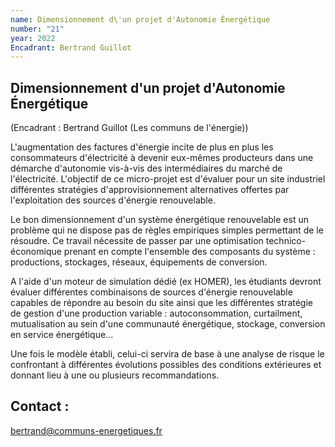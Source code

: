 ```yaml
---
name: Dimensionnement d\'un projet d'Autonomie Énergétique
number: "21"
year: 2022
Encadrant: Bertrand Guillot
---
```


## Dimensionnement d\'un projet d'Autonomie Énergétique

(Encadrant : Bertrand Guillot (Les communs de l'énergie))

L\'augmentation des factures d\'énergie incite de plus en plus les
consommateurs d\'électricité à devenir eux-mêmes producteurs dans une
démarche d\'autonomie vis-à-vis des intermédiaires du marché de
l\'électricité. L\'objectif de ce micro-projet est d\'évaluer pour un
site industriel différentes stratégies d\'approvisionnement alternatives
offertes par l\'exploitation des sources d\'énergie renouvelable.

Le bon dimensionnement d\'un système énergétique renouvelable est un
problème qui ne dispose pas de règles empiriques simples permettant de
le résoudre. Ce travail nécessite de passer par une optimisation
technico-économique prenant en compte l\'ensemble des composants du
système : productions, stockages, réseaux, équipements de conversion.

A l\'aide d\'un moteur de simulation dédié (ex HOMER), les étudiants
devront évaluer différentes combinaisons de sources d\'énergie
renouvelable capables de répondre au besoin du site ainsi que les
différentes stratégie de gestion d\'une production variable :
autoconsommation, curtailment, mutualisation au sein d'une communauté
énergétique, stockage, conversion en service énergétique\...

Une fois le modèle établi, celui-ci servira de base à une analyse de
risque le confrontant à différentes évolutions possibles des conditions
extérieures et donnant lieu à une ou plusieurs recommandations.

## Contact :

[bertrand\@communs-energetiques.fr](mailto:bertrand@communs-energetiques.fr)
